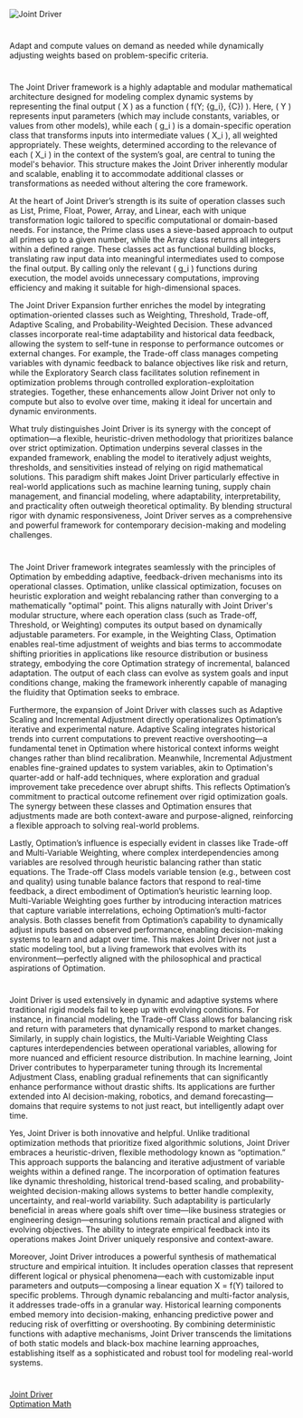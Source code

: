 ![Joint Driver](https://github.com/user-attachments/assets/9672cd11-cbc6-4e51-8779-3abec8babc25)

#
Adapt and compute values on demand as needed while dynamically adjusting weights based on problem-specific criteria.
#

The Joint Driver framework is a highly adaptable and modular mathematical architecture designed for modeling complex dynamic systems by representing the final output \( X \) as a function \( f(Y; \{g_i\}, \{C\}) \). Here, \( Y \) represents input parameters (which may include constants, variables, or values from other models), while each \( g_i \) is a domain-specific operation class that transforms inputs into intermediate values \( X_i \), all weighted appropriately. These weights, determined according to the relevance of each \( X_i \) in the context of the system’s goal, are central to tuning the model's behavior. This structure makes the Joint Driver inherently modular and scalable, enabling it to accommodate additional classes or transformations as needed without altering the core framework.

At the heart of Joint Driver’s strength is its suite of operation classes such as List, Prime, Float, Power, Array, and Linear, each with unique transformation logic tailored to specific computational or domain-based needs. For instance, the Prime class uses a sieve-based approach to output all primes up to a given number, while the Array class returns all integers within a defined range. These classes act as functional building blocks, translating raw input data into meaningful intermediates used to compose the final output. By calling only the relevant \( g_i \) functions during execution, the model avoids unnecessary computations, improving efficiency and making it suitable for high-dimensional spaces.

The Joint Driver Expansion further enriches the model by integrating optimation-oriented classes such as Weighting, Threshold, Trade-off, Adaptive Scaling, and Probability-Weighted Decision. These advanced classes incorporate real-time adaptability and historical data feedback, allowing the system to self-tune in response to performance outcomes or external changes. For example, the Trade-off class manages competing variables with dynamic feedback to balance objectives like risk and return, while the Exploratory Search class facilitates solution refinement in optimization problems through controlled exploration-exploitation strategies. Together, these enhancements allow Joint Driver not only to compute but also to evolve over time, making it ideal for uncertain and dynamic environments.

What truly distinguishes Joint Driver is its synergy with the concept of optimation—a flexible, heuristic-driven methodology that prioritizes balance over strict optimization. Optimation underpins several classes in the expanded framework, enabling the model to iteratively adjust weights, thresholds, and sensitivities instead of relying on rigid mathematical solutions. This paradigm shift makes Joint Driver particularly effective in real-world applications such as machine learning tuning, supply chain management, and financial modeling, where adaptability, interpretability, and practicality often outweigh theoretical optimality. By blending structural rigor with dynamic responsiveness, Joint Driver serves as a comprehensive and powerful framework for contemporary decision-making and modeling challenges.

#

The Joint Driver framework integrates seamlessly with the principles of Optimation by embedding adaptive, feedback-driven mechanisms into its operational classes. Optimation, unlike classical optimization, focuses on heuristic exploration and weight rebalancing rather than converging to a mathematically "optimal" point. This aligns naturally with Joint Driver's modular structure, where each operation class (such as Trade-off, Threshold, or Weighting) computes its output based on dynamically adjustable parameters. For example, in the Weighting Class, Optimation enables real-time adjustment of weights and bias terms to accommodate shifting priorities in applications like resource distribution or business strategy, embodying the core Optimation strategy of incremental, balanced adaptation. The output of each class can evolve as system goals and input conditions change, making the framework inherently capable of managing the fluidity that Optimation seeks to embrace.

Furthermore, the expansion of Joint Driver with classes such as Adaptive Scaling and Incremental Adjustment directly operationalizes Optimation’s iterative and experimental nature. Adaptive Scaling integrates historical trends into current computations to prevent reactive overshooting—a fundamental tenet in Optimation where historical context informs weight changes rather than blind recalibration. Meanwhile, Incremental Adjustment enables fine-grained updates to system variables, akin to Optimation's quarter-add or half-add techniques, where exploration and gradual improvement take precedence over abrupt shifts. This reflects Optimation’s commitment to practical outcome refinement over rigid optimization goals. The synergy between these classes and Optimation ensures that adjustments made are both context-aware and purpose-aligned, reinforcing a flexible approach to solving real-world problems.

Lastly, Optimation’s influence is especially evident in classes like Trade-off and Multi-Variable Weighting, where complex interdependencies among variables are resolved through heuristic balancing rather than static equations. The Trade-off Class models variable tension (e.g., between cost and quality) using tunable balance factors that respond to real-time feedback, a direct embodiment of Optimation’s heuristic learning loop. Multi-Variable Weighting goes further by introducing interaction matrices that capture variable interrelations, echoing Optimation’s multi-factor analysis. Both classes benefit from Optimation’s capability to dynamically adjust inputs based on observed performance, enabling decision-making systems to learn and adapt over time. This makes Joint Driver not just a static modeling tool, but a living framework that evolves with its environment—perfectly aligned with the philosophical and practical aspirations of Optimation.

#

Joint Driver is used extensively in dynamic and adaptive systems where traditional rigid models fail to keep up with evolving conditions. For instance, in financial modeling, the Trade-off Class allows for balancing risk and return with parameters that dynamically respond to market changes. Similarly, in supply chain logistics, the Multi-Variable Weighting Class captures interdependencies between operational variables, allowing for more nuanced and efficient resource distribution. In machine learning, Joint Driver contributes to hyperparameter tuning through its Incremental Adjustment Class, enabling gradual refinements that can significantly enhance performance without drastic shifts. Its applications are further extended into AI decision-making, robotics, and demand forecasting—domains that require systems to not just react, but intelligently adapt over time.

Yes, Joint Driver is both innovative and helpful. Unlike traditional optimization methods that prioritize fixed algorithmic solutions, Joint Driver embraces a heuristic-driven, flexible methodology known as “optimation.” This approach supports the balancing and iterative adjustment of variable weights within a defined range. The incorporation of optimation features like dynamic thresholding, historical trend-based scaling, and probability-weighted decision-making allows systems to better handle complexity, uncertainty, and real-world variability. Such adaptability is particularly beneficial in areas where goals shift over time—like business strategies or engineering design—ensuring solutions remain practical and aligned with evolving objectives. The ability to integrate empirical feedback into its operations makes Joint Driver uniquely responsive and context-aware.

Moreover, Joint Driver introduces a powerful synthesis of mathematical structure and empirical intuition. It includes operation classes that represent different logical or physical phenomena—each with customizable input parameters and outputs—composing a linear equation X = f(Y) tailored to specific problems. Through dynamic rebalancing and multi-factor analysis, it addresses trade-offs in a granular way. Historical learning components embed memory into decision-making, enhancing predictive power and reducing risk of overfitting or overshooting. By combining deterministic functions with adaptive mechanisms, Joint Driver transcends the limitations of both static models and black-box machine learning approaches, establishing itself as a sophisticated and robust tool for modeling real-world systems.

#

[Joint Driver](https://chatgpt.com/g/g-67c344a88d508191a745afb345541d4c-joint-driver)
<br>
[Optimation Math](https://chatgpt.com/g/g-6782f9139b9c8191af0f5656d669a80b-optimation-math)
